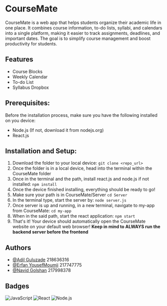 # CourseMate
CourseMate is a web app that helps students organize their academic life in one place. It combines course information, to-do lists, syllabi, and calendars into a single platform, making it easier to track assignments, deadlines, and important dates. The goal is to simplify course management and boost productivity for students.

## Features
- Course Blocks
- Weekly Calendar
- To-do List
- Syllabus Dropbox

## Prerequisites:
Before the installation process, make sure you have the following installed on you device:
- Node.js (If not, download it from nodejs.org)
- React.js

## Installation and Setup:
1. Download the folder to your local device:
  ``` git clone <repo_url> ```
2. Once the folder is in a local device, head into the terminal within the CourseMate folder
3. Once in the terminal and the path, install react.js and node.js if not installed:
   ``` npm install ```
4. Once the device finished installing, everything should be ready to go!
5. Make sure your path is in CourseMate/Server
   ``` cd Server ```
6. In the terminal type, start the server by:
    ``` node server.js ```
7. Once server is up and running, in a new terminal, navigate to my-app from CourseMate:
    ``` cd my-app ```
8. When in the said path, start the react application:
    ``` npm start ```
9. That's it! Your device should automatically open the CourseMate website on your default web browser!
  **Keep in mind to ALWAYS run the backend server before the frontend**

## Authors
- [@Adil Guluzade](https://www.github.com/adilgulu) 218636316
- [@Erfan YousefMoumji](https://www.github.com/ErfanYM) 217747775
- [@Navid Golshan](https://www.github.com/itsnavid06) 217998378

## Badges
![JavaScript](https://img.shields.io/badge/language-JavaScript-yellow)
![React](https://img.shields.io/badge/framework-React-blue)
![Node.js](https://img.shields.io/badge/runtime-Node.js-green)


